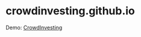# crowdinvesting.github.io
Demo: [CrowdInvesting]( https://peterkvayt.github.io/crowdinvesting.github.io/FrontEnd/index.html)
